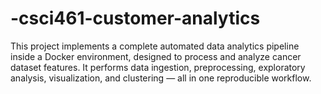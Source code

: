 # -csci461-customer-analytics
This project implements a complete automated data analytics pipeline inside a Docker environment, designed to process and analyze cancer dataset features. It performs data ingestion, preprocessing, exploratory analysis, visualization, and clustering — all in one reproducible workflow.
